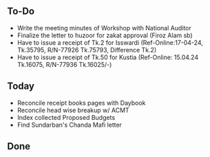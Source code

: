 ## To-Do
- Write the meeting minutes of Workshop with National Auditor  
- Finalize the letter to huzoor for zakat approval (Firoz Alam sb)  
- Have to issue a receipt of Tk.2 for Isswardi (Ref-Online:17-04-24, Tk.35795, R/N-77926 Tk.75793, Difference Tk.2)  
- Have to issue a receipt of Tk.50 for Kustia (Ref-Online: 15.04.24 Tk.16075, R/N-77936 Tk.16025/-)  

## Today
- Reconcile receipt books pages with Daybook  
- Reconcile head wise breakup w/ ACMT  
- Index collected Proposed Budgets  
- Find Sundarban's Chanda Mafi letter  

## Done